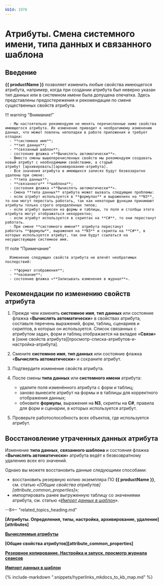 ```yaml
---
kbId: 1978
---
```


# Атрибуты. Смена системного имени, типа данных и связанного шаблона

## Введение

**{{ productName }}** позволяет изменить любые свойства имеющегося атрибута, например, когда при создании атрибута был неверно указан тип данных или в системном имени была допущена опечатка. Здесь представлены предостережения и рекомендации по смене существенных свойств атрибута.

!!! warning "Внимание!"

      - Мы настоятельно рекомендуем не менять перечисленные ниже свойства имеющегося атрибута. Их изменение приводит к необратимому изменению данных, что может повлечь неполадки в работе приложения и требует отладки:
      - **системное имя**;
      - **тип данных**;
      - **связанный шаблон**;
      - состояние флажка «**Вычислять автоматически**».
      - Вместо смены вышеперечисленных свойств мы рекомендуем создавать новый атрибут с необходимыми свойствами, а старый атрибут [архивировать][архивирование-атрибута].
      - Все значения атрибута в имеющихся записях будут безвозвратно удалены при смене:
      - **типа данных**;
      - **связанного** **шаблона**;
      - состояния флажка «**Вычислять автоматически**».
      - Смена **типа данных** атрибута может вызвать следующие проблемы:
      - если атрибут используется в **формулах** и выражениях на **N3**, то они могут перестать работать, так как некоторые функции принимают атрибуты только строго определённых типов;
      - если атрибут вынесен на формы и таблицы, то поля и столбцы этого атрибута могут отображаться некорректно;
      - если атрибут используется в скриптах на **C#**, то они перестанут работать.
      - При смене **системного имени** атрибута перестанут работать **формулы**, выражения на **N3** и скрипты на **C#**, в которых используется атрибут, так они будут ссылаться на несуществующее системное имя.

!!! note "Примечание"

      Изменение следующих свойств атрибута не влечёт необратимых последствий:

      - **формат отображения**;
      - **название**;
      - состояние флажка «**Записывать изменения в журнал**».

## Рекомендации по изменению свойств атрибута

1. Прежде чем изменять **системное имя**, **тип данных** или состояние флажка «**Вычислять автоматически**» в свойствах атрибута, составьте перечень выражений, форм, таблиц, сценариев и скриптов, в которых он используется. Список связанных с атрибутом задач, форм и таблиц отображается на вкладке «**Связи**» в [окне свойств атрибута][просмотр-списка-атрибутов-и-настройка-атрибута].
2. Смените **системное имя**, **тип данных** или состояние флажка «**Вычислять автоматически**» и сохраните атрибут.
3. Подтвердите изменение свойств атрибута.
4. После смены **типа данных** или **системного имени** атрибута:  

    - удалите поля изменённого атрибута с форм и таблиц;
    - заново вынесите атрибут на формы и в таблицы для корректного отображения данных;
    - обновите **формулы**, выражения на **N3**, скрипты на **C#**, правила для форм и сценарии, в которых используется атрибут.

5. Проверьте работоспособность всех объектов, где используется атрибут.

## Восстановление утраченных данных атрибута

Изменение **типа данных**, **связанного шаблона** и состояния флажка «**Вычислять автоматически**» атрибута ведёт к безвозвратному удалению всех его значений.

Однако вы можете восстановить данные следующими способами:

- восстановить резервную копию экземпляра ПО **{{ productName }}**, см. статью _«[Общие свойства атрибутов][attribute_common_properties]»;_
- импортировать ранее выгруженную таблицу со значениями атрибута, см. статью _«[Импорт данных в шаблон](import_data.md)»_.

--8<-- "related_topics_heading.md"

**[Атрибуты. Определения, типы, настройка, архивирование, удаление][attributes]**

**[Вычисляемые атрибуты](calculated_attribute.md)**

**[Общие свойства атрибутов][attribute_common_properties]**

**[Резервное копирование. Настройка и запуск, просмотр журнала сеансов](backup.md)**

**[Импорт данных в шаблон](import_data.md)**

{%
include-markdown ".snippets/hyperlinks_mkdocs_to_kb_map.md"
%}
